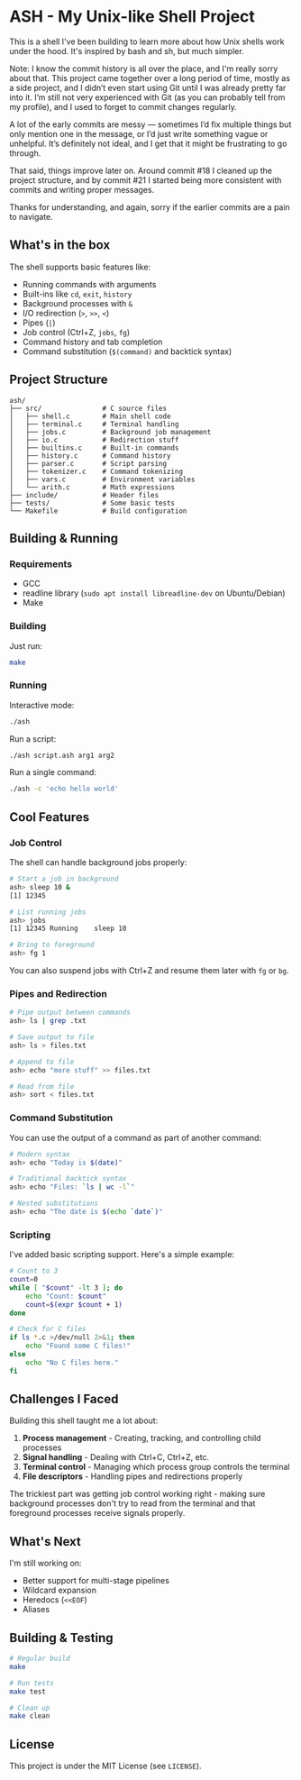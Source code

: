 # ASH - My Unix-like Shell Project

This is a shell I've been building to learn more about how Unix shells work under the hood. It's inspired by bash and sh, but much simpler.

Note: I know the commit history is all over the place, and I'm really sorry about that. This project came together over a long period of time, mostly as a side project, and I didn’t even start using Git until I was already pretty far into it. I’m still not very experienced with Git (as you can probably tell from my profile), and I used to forget to commit changes regularly.

A lot of the early commits are messy — sometimes I’d fix multiple things but only mention one in the message, or I’d just write something vague or unhelpful. It’s definitely not ideal, and I get that it might be frustrating to go through.

That said, things improve later on. Around commit #18 I cleaned up the project structure, and by commit #21 I started being more consistent with commits and writing proper messages.

Thanks for understanding, and again, sorry if the earlier commits are a pain to navigate.

## What's in the box

The shell supports basic features like:
- Running commands with arguments
- Built-ins like `cd`, `exit`, `history`
- Background processes with `&`
- I/O redirection (`>`, `>>`, `<`)
- Pipes (`|`)
- Job control (Ctrl+Z, `jobs`, `fg`)
- Command history and tab completion
- Command substitution (`$(command)` and backtick syntax)

## Project Structure

```
ash/
├── src/               # C source files
│   ├── shell.c        # Main shell code
│   ├── terminal.c     # Terminal handling
│   ├── jobs.c         # Background job management
│   ├── io.c           # Redirection stuff
│   ├── builtins.c     # Built-in commands
│   ├── history.c      # Command history
│   ├── parser.c       # Script parsing
│   ├── tokenizer.c    # Command tokenizing
│   ├── vars.c         # Environment variables
│   └── arith.c        # Math expressions
├── include/           # Header files
├── tests/             # Some basic tests
└── Makefile           # Build configuration
```

## Building & Running

### Requirements

- GCC
- readline library (`sudo apt install libreadline-dev` on Ubuntu/Debian)
- Make

### Building

Just run:
```bash
make
```

### Running

Interactive mode:
```bash
./ash
```

Run a script:
```bash
./ash script.ash arg1 arg2
```

Run a single command:
```bash
./ash -c 'echo hello world'
```

## Cool Features

### Job Control

The shell can handle background jobs properly:

```bash
# Start a job in background
ash> sleep 10 &
[1] 12345

# List running jobs
ash> jobs
[1] 12345 Running    sleep 10

# Bring to foreground
ash> fg 1
```

You can also suspend jobs with Ctrl+Z and resume them later with `fg` or `bg`.

### Pipes and Redirection

```bash
# Pipe output between commands
ash> ls | grep .txt

# Save output to file
ash> ls > files.txt

# Append to file
ash> echo "more stuff" >> files.txt

# Read from file
ash> sort < files.txt
```

### Command Substitution

You can use the output of a command as part of another command:

```bash
# Modern syntax
ash> echo "Today is $(date)"

# Traditional backtick syntax
ash> echo "Files: `ls | wc -l`"

# Nested substitutions
ash> echo "The date is $(echo `date`)"
```

### Scripting

I've added basic scripting support. Here's a simple example:

```sh
# Count to 3
count=0
while [ "$count" -lt 3 ]; do
    echo "Count: $count"
    count=$(expr $count + 1)
done

# Check for C files
if ls *.c >/dev/null 2>&1; then
    echo "Found some C files!"
else
    echo "No C files here."
fi
```

## Challenges I Faced

Building this shell taught me a lot about:

1. **Process management** - Creating, tracking, and controlling child processes
2. **Signal handling** - Dealing with Ctrl+C, Ctrl+Z, etc.
3. **Terminal control** - Managing which process group controls the terminal
4. **File descriptors** - Handling pipes and redirections properly

The trickiest part was getting job control working right - making sure background processes don't try to read from the terminal and that foreground processes receive signals properly.

## What's Next

I'm still working on:
- Better support for multi-stage pipelines
- Wildcard expansion
- Heredocs (`<<EOF`)
- Aliases

## Building & Testing

```bash
# Regular build
make

# Run tests
make test

# Clean up
make clean
```

## License

This project is under the MIT License (see `LICENSE`).

